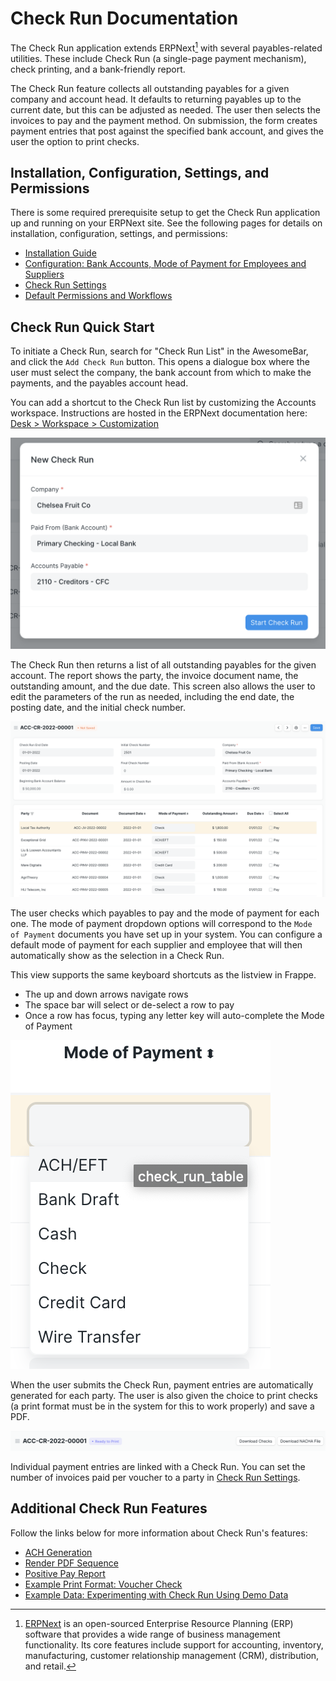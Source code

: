 # Check Run Documentation

The Check Run application extends ERPNext[^1] with several payables-related utilities. These include Check Run (a single-page payment mechanism), check printing, and a bank-friendly report.

The Check Run feature collects all outstanding payables for a given company and account head. It defaults to returning payables up to the current date, but this can be adjusted as needed. The user then selects the invoices to pay and the payment method. On submission, the form creates payment entries that post against the specified bank account, and gives the user the option to print checks.

## Installation, Configuration, Settings, and Permissions

There is some required prerequisite setup to get the Check Run application up and running on your ERPNext site. See the following pages for details on installation, configuration, settings, and permissions:

- [Installation Guide](./installationguide.md)
- [Configuration: Bank Accounts, Mode of Payment for Employees and Suppliers](./configuration.md)
- [Check Run Settings](./settings.md)
- [Default Permissions and Workflows](./permissions.md)

## Check Run Quick Start

To initiate a Check Run, search for "Check Run List" in the AwesomeBar, and click the `Add Check Run` button. This opens a dialogue box where the user must select the company, the bank account from which to make the payments, and the payables account head. 

<markdown-tip>
You can add a shortcut to the Check Run list by customizing the Accounts workspace. Instructions are hosted in the ERPNext documentation here: <a href="https://frappeframework.com/docs/v14/user/en/desk/workspace/customization">Desk > Workspace > Customization</a>
</markdown-tip>

![New Check Run dialogue box showing the mandatory fields the user must fill in for Company, Paid From (Bank Account), and Accounts Payable.](./assets/InitiatingCheckRunDialogue.png)

The Check Run then returns a list of all outstanding payables for the given account. The report shows the party, the invoice document name, the outstanding amount, and the due date. This screen also allows the user to edit the parameters of the run as needed, including the end date, the posting date, and the initial check number.

![Check Run parameters and results. The user can edit the Check Run End Date, Posting Date, Initial Check Number, Company, Paid From (Bank Account), and Accounts Payable fields. The Beginning Bank Account Balance, Final Check Number, and Amount in Check Run are calculated. The table shows a list of outstanding payables, with columns for Party, Document, Document Date, Mode of Payment, Outstanding Amount, Due Date, and a check box to Pay.](./assets/CheckRunScreen.png)

The user checks which payables to pay and the mode of payment for each one. The mode of payment dropdown options will correspond to the `Mode of Payment` documents you have set up in your system. You can configure a default mode of payment for each supplier and employee that will then automatically show as the selection in a Check Run. 

<markdown-tip>

This view supports the same keyboard shortcuts as the listview in Frappe.

 - The up and down arrows navigate rows
 - The space bar will select or de-select a row to pay
 - Once a row has focus, typing any letter key will auto-complete the Mode of Payment

</markdown-tip>

![Detail view of the dropdown menu for the mode of payment. Options include ACH/EFT, Bank Draft, Cash, Check, Credit Card, and Wire Transfer. The options will depend on what Mode of Payment documents are defined in the ERPNext site.](./assets/ModeOfPayment.png)

When the user submits the Check Run, payment entries are automatically generated for each party. The user is also given the choice to print checks (a print format must be in the system for this to work properly) and save a PDF.

![Screen shot showing buttons with available actions after the Check Run successfully submits. The status shows "Ready to Print", and there are buttons to "Download Checks" and "Download NACHA File".](./assets/PostSubmissionOptions.png)

Individual payment entries are linked with a Check Run. You can set the number of invoices paid per voucher to a party in [Check Run Settings](./settings.md).

## Additional Check Run Features

Follow the links below for more information about Check Run's features:

- [ACH Generation](./achgeneration.md)
- [Render PDF Sequence](./renderpdfsequence.md)
- [Positive Pay Report](./positivepay.md)
- [Example Print Format: Voucher Check](./exampleprint.md)
- [Example Data: Experimenting with Check Run Using Demo Data](./exampledata.md)

[^1]: [ERPNext](https://erpnext.com/) is an open-sourced Enterprise Resource Planning (ERP) software that provides a wide range of business management functionality. Its core features include support for accounting, inventory, manufacturing, customer relationship management (CRM), distribution, and retail.
